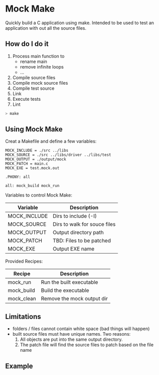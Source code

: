 # Mock Make

Quickly build a C application using make.
Intended to be used to test an application with
out all the source files.

## How do I do it

1. Process main function to
    - rename main
    - remove infinite loops
    - ...
2. Compile source files
3. Compile mock source files
4. Compile test source
5. Link
6. Execute tests
7. Lint

``` bash
> make
```

## Using Mock Make

Creat a Makefile and define a few variables:

``` make
MOCK_INCLUDE = ./src ../libs
MOCK_SOURCE = ./src ../libs/driver ../libs/test
MOCK_OUTPUT = ./output/mock
MOCK_PATCH = main.c
MOCK_EXE = test.mock.out

.PHONY: all

all: mock_build mock_run
```

Variables to control Mock Make:

| Variable     | Description                   |
| --------     | ----------		       |
| MOCK_INCLUDE | Dirs to include (-I)          |
| MOCK_SOURCE  | Dirs to walk for souce files  |
| MOCK_OUTPUT  | Output directory path         |
| MOCK_PATCH   | TBD: Files to be patched      |
| MOCK_EXE     | Output EXE name               |

Provided Recipes:

| Recipe       | Description                   |
| ------       | ----------		       |
| mock_run     | Run the built executable      |
| mock_build   | Build the executable          |
| mock_clean   | Remove the mock output dir    |

## Limitations

-  folders / files cannot contain white space (bad things will happen)
-  built source files must have unique names.
   Two reasons:
   1. All objects are put into the same output
      directory. 
   2. The patch file will find the source files
      to patch based on the file name

## Example



